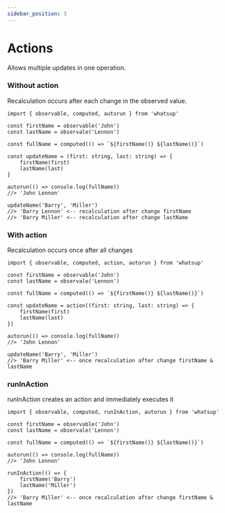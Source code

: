 ```yaml
---
sidebar_position: 3
---
```


# Actions

Allows multiple updates in one operation.

### Without action

Recalculation occurs after each change in the observed value.

```tsx
import { observable, computed, autorun } from 'whatsup'

const firstName = observable('John')
const lastName = observale('Lennon')

const fullName = computed(() => `${firstName()} ${lastName()}`)

const updateName = (first: string, last: string) => {
    firstName(first)
    lastName(last)
}

autorun(() => console.log(fullName))
//> 'John Lennon'

updateName('Barry', 'Miller')
//> 'Barry Lennon' <-- recalculation after change firstName
//> 'Barry Miller' <-- recalculation after change lastName
```

### With action

Recalculation occurs once after all changes

```tsx
import { observable, computed, action, autorun } from 'whatsup'

const firstName = observable('John')
const lastName = observale('Lennon')

const fullName = computed(() => `${firstName()} ${lastName()}`)

const updateName = action((first: string, last: string) => {
    firstName(first)
    lastName(last)
})

autorun(() => console.log(fullName))
//> 'John Lennon'

updateName('Barry', 'Miller')
//> 'Barry Miller' <-- once recalculation after change firstName & lastName
```

### runInAction

runInAction creates an action and immediately executes it

```tsx
import { observable, computed, runInAction, autorun } from 'whatsup'

const firstName = observable('John')
const lastName = observale('Lennon')

const fullName = computed(() => `${firstName()} ${lastName()}`)

autorun(() => console.log(fullName))
//> 'John Lennon'

runInAction(() => {
    firstName('Barry')
    lastName('Miller')
})
//> 'Barry Miller' <-- once recalculation after change firstName & lastName
```
